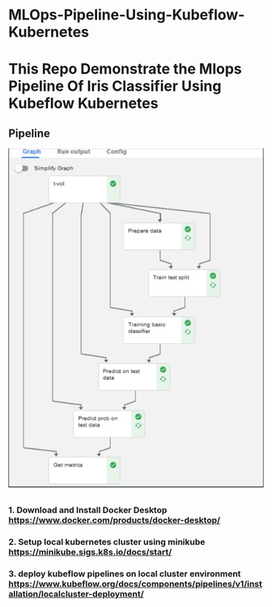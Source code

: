 # MLOps-Pipeline-Using-Kubeflow-Kubernetes

# This Repo Demonstrate the Mlops Pipeline Of Iris Classifier Using Kubeflow Kubernetes

## Pipeline
![Alt text](https://github.com/dev-codes1m/MLOps-Pipeline-Using-Kubeflow-Kubernetes/blob/main/Pipeline%20image.png)


### 1. Download and Install Docker Desktop  https://www.docker.com/products/docker-desktop/
### 2. Setup local kubernetes cluster using minikube https://minikube.sigs.k8s.io/docs/start/
### 3. deploy kubeflow pipelines on local cluster environment https://www.kubeflow.org/docs/components/pipelines/v1/installation/localcluster-deployment/
